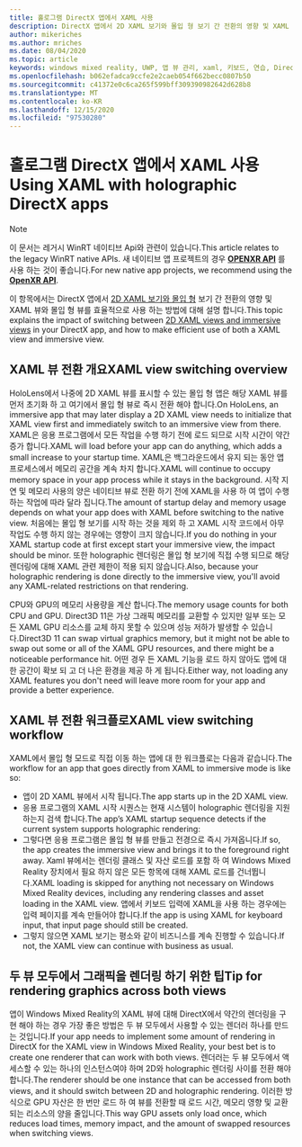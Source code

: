 ```yaml
---
title: 홀로그램 DirectX 앱에서 XAML 사용
description: DirectX 앱에서 2D XAML 보기와 몰입 형 보기 간 전환의 영향 및 XAML 뷰와 몰입 형 뷰를 효율적으로 사용 하는 방법을 설명 합니다.
author: mikeriches
ms.author: mriches
ms.date: 08/04/2020
ms.topic: article
keywords: windows mixed reality, UWP, 앱 뷰 관리, xaml, 키보드, 연습, DirectX
ms.openlocfilehash: b062efadca9ccfe2e2caeb054f662becc0807b50
ms.sourcegitcommit: c41372e0c6ca265f599bff309390982642d628b8
ms.translationtype: MT
ms.contentlocale: ko-KR
ms.lasthandoff: 12/15/2020
ms.locfileid: "97530280"
---
```

# <a name="using-xaml-with-holographic-directx-apps"></a><span data-ttu-id="3430b-104">홀로그램 DirectX 앱에서 XAML 사용</span><span class="sxs-lookup"><span data-stu-id="3430b-104">Using XAML with holographic DirectX apps</span></span>

> [!NOTE]
> <span data-ttu-id="3430b-105">이 문서는 레거시 WinRT 네이티브 Api와 관련이 있습니다.</span><span class="sxs-lookup"><span data-stu-id="3430b-105">This article relates to the legacy WinRT native APIs.</span></span>  <span data-ttu-id="3430b-106">새 네이티브 앱 프로젝트의 경우 **[OPENXR API](../native/openxr-getting-started.md)** 를 사용 하는 것이 좋습니다.</span><span class="sxs-lookup"><span data-stu-id="3430b-106">For new native app projects, we recommend using the **[OpenXR API](../native/openxr-getting-started.md)**.</span></span>

<span data-ttu-id="3430b-107">이 항목에서는 DirectX 앱에서 [2D XAML 보기와 몰입 형](../../design/app-views.md) 보기 간 전환의 영향 및 XAML 뷰와 몰입 형 뷰를 효율적으로 사용 하는 방법에 대해 설명 합니다.</span><span class="sxs-lookup"><span data-stu-id="3430b-107">This topic explains the impact of switching between [2D XAML views and immersive views](../../design/app-views.md) in your DirectX app, and how to make efficient use of both a XAML view and immersive view.</span></span>

## <a name="xaml-view-switching-overview"></a><span data-ttu-id="3430b-108">XAML 뷰 전환 개요</span><span class="sxs-lookup"><span data-stu-id="3430b-108">XAML view switching overview</span></span>

<span data-ttu-id="3430b-109">HoloLens에서 나중에 2D XAML 뷰를 표시할 수 있는 몰입 형 앱은 해당 XAML 뷰를 먼저 초기화 하 고 여기에서 몰입 형 뷰로 즉시 전환 해야 합니다.</span><span class="sxs-lookup"><span data-stu-id="3430b-109">On HoloLens, an immersive app that may later display a 2D XAML view needs to initialize that XAML view first and immediately switch to an immersive view from there.</span></span> <span data-ttu-id="3430b-110">XAML은 응용 프로그램에서 모든 작업을 수행 하기 전에 로드 되므로 시작 시간이 약간 증가 합니다.</span><span class="sxs-lookup"><span data-stu-id="3430b-110">XAML will load before your app can do anything, which adds a small increase to your startup time.</span></span> <span data-ttu-id="3430b-111">XAML은 백그라운드에서 유지 되는 동안 앱 프로세스에서 메모리 공간을 계속 차지 합니다.</span><span class="sxs-lookup"><span data-stu-id="3430b-111">XAML will continue to occupy memory space in your app process while it stays in the background.</span></span> <span data-ttu-id="3430b-112">시작 지연 및 메모리 사용의 양은 네이티브 뷰로 전환 하기 전에 XAML을 사용 하 여 앱이 수행 하는 작업에 따라 달라 집니다.</span><span class="sxs-lookup"><span data-stu-id="3430b-112">The amount of startup delay and memory usage depends on what your app does with XAML before switching to the native view.</span></span> <span data-ttu-id="3430b-113">처음에는 몰입 형 보기를 시작 하는 것을 제외 하 고 XAML 시작 코드에서 아무 작업도 수행 하지 않는 경우에는 영향이 크지 않습니다.</span><span class="sxs-lookup"><span data-stu-id="3430b-113">If you do nothing in your XAML startup code at first except start your immersive view, the impact should be minor.</span></span> <span data-ttu-id="3430b-114">또한 holographic 렌더링은 몰입 형 보기에 직접 수행 되므로 해당 렌더링에 대해 XAML 관련 제한이 적용 되지 않습니다.</span><span class="sxs-lookup"><span data-stu-id="3430b-114">Also, because your holographic rendering is done directly to the immersive view, you'll avoid any XAML-related restrictions on that rendering.</span></span>

<span data-ttu-id="3430b-115">CPU와 GPU의 메모리 사용량을 계산 합니다.</span><span class="sxs-lookup"><span data-stu-id="3430b-115">The memory usage counts for both CPU and GPU.</span></span> <span data-ttu-id="3430b-116">Direct3D 11은 가상 그래픽 메모리를 교환할 수 있지만 일부 또는 모든 XAML GPU 리소스를 교체 하지 못할 수 있으며 성능 저하가 발생할 수 있습니다.</span><span class="sxs-lookup"><span data-stu-id="3430b-116">Direct3D 11 can swap virtual graphics memory, but it might not be able to swap out some or all of the XAML GPU resources, and there might be a noticeable performance hit.</span></span> <span data-ttu-id="3430b-117">어떤 경우 든 XAML 기능을 로드 하지 않아도 앱에 대 한 공간이 확보 되 고 더 나은 환경을 제공 하 게 됩니다.</span><span class="sxs-lookup"><span data-stu-id="3430b-117">Either way, not loading any XAML features you don't need will leave more room for your app and provide a better experience.</span></span>

## <a name="xaml-view-switching-workflow"></a><span data-ttu-id="3430b-118">XAML 뷰 전환 워크플로</span><span class="sxs-lookup"><span data-stu-id="3430b-118">XAML view switching workflow</span></span>

<span data-ttu-id="3430b-119">XAML에서 몰입 형 모드로 직접 이동 하는 앱에 대 한 워크플로는 다음과 같습니다.</span><span class="sxs-lookup"><span data-stu-id="3430b-119">The workflow for an app that goes directly from XAML to immersive mode is like so:</span></span>
* <span data-ttu-id="3430b-120">앱이 2D XAML 뷰에서 시작 됩니다.</span><span class="sxs-lookup"><span data-stu-id="3430b-120">The app starts up in the 2D XAML view.</span></span>
* <span data-ttu-id="3430b-121">응용 프로그램의 XAML 시작 시퀀스는 현재 시스템이 holographic 렌더링을 지원 하는지 검색 합니다.</span><span class="sxs-lookup"><span data-stu-id="3430b-121">The app’s XAML startup sequence detects if the current system supports holographic rendering:</span></span>
* <span data-ttu-id="3430b-122">그렇다면 응용 프로그램은 몰입 형 뷰를 만들고 전경으로 즉시 가져옵니다.</span><span class="sxs-lookup"><span data-stu-id="3430b-122">If so, the app creates the immersive view and brings it to the foreground right away.</span></span> <span data-ttu-id="3430b-123">Xaml 뷰에서는 렌더링 클래스 및 자산 로드를 포함 하 여 Windows Mixed Reality 장치에서 필요 하지 않은 모든 항목에 대해 XAML 로드를 건너뜁니다.</span><span class="sxs-lookup"><span data-stu-id="3430b-123">XAML loading is skipped for anything not necessary on Windows Mixed Reality devices, including any rendering classes and asset loading in the XAML view.</span></span> <span data-ttu-id="3430b-124">앱에서 키보드 입력에 XAML을 사용 하는 경우에는 입력 페이지를 계속 만들어야 합니다.</span><span class="sxs-lookup"><span data-stu-id="3430b-124">If the app is using XAML for keyboard input, that input page should still be created.</span></span>
* <span data-ttu-id="3430b-125">그렇지 않으면 XAML 보기는 평소와 같이 비즈니스를 계속 진행할 수 있습니다.</span><span class="sxs-lookup"><span data-stu-id="3430b-125">If not, the XAML view can continue with business as usual.</span></span>

## <a name="tip-for-rendering-graphics-across-both-views"></a><span data-ttu-id="3430b-126">두 뷰 모두에서 그래픽을 렌더링 하기 위한 팁</span><span class="sxs-lookup"><span data-stu-id="3430b-126">Tip for rendering graphics across both views</span></span>

<span data-ttu-id="3430b-127">앱이 Windows Mixed Reality의 XAML 뷰에 대해 DirectX에서 약간의 렌더링을 구현 해야 하는 경우 가장 좋은 방법은 두 뷰 모두에서 사용할 수 있는 렌더러 하나를 만드는 것입니다.</span><span class="sxs-lookup"><span data-stu-id="3430b-127">If your app needs to implement some amount of rendering in DirectX for the XAML view in Windows Mixed Reality, your best bet is to create one renderer that can work with both views.</span></span> <span data-ttu-id="3430b-128">렌더러는 두 뷰 모두에서 액세스할 수 있는 하나의 인스턴스여야 하며 2D와 holographic 렌더링 사이를 전환 해야 합니다.</span><span class="sxs-lookup"><span data-stu-id="3430b-128">The renderer should be one instance that can be accessed from both views, and it should switch between 2D and holographic rendering.</span></span> <span data-ttu-id="3430b-129">이러한 방식으로 GPU 자산은 한 번만 로드 하 여 뷰를 전환할 때 로드 시간, 메모리 영향 및 교환 되는 리소스의 양을 줄입니다.</span><span class="sxs-lookup"><span data-stu-id="3430b-129">This way GPU assets only load once, which reduces load times, memory impact, and the amount of swapped resources when switching views.</span></span>
